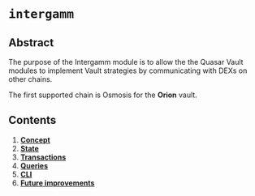 <!--
order: 0
title: "Intergamm Overview"
parent:
  title: "epochs"
-->

# `intergamm`

## Abstract

The purpose of the Intergamm module is to allow the the Quasar Vault modules to implement Vault strategies by communicating with DEXs on other chains.

The first supported chain is Osmosis for the **Orion** vault.

## Contents

1. **[Concept](01_concepts.md)**
2. **[State](02_state.md)**
3. **[Transactions](03_txs.md)**
4. **[Queries](04_queries.md)**
5. **[CLI](05_cli.md)**
6. **[Future improvements](06_future_improvements.md)**
